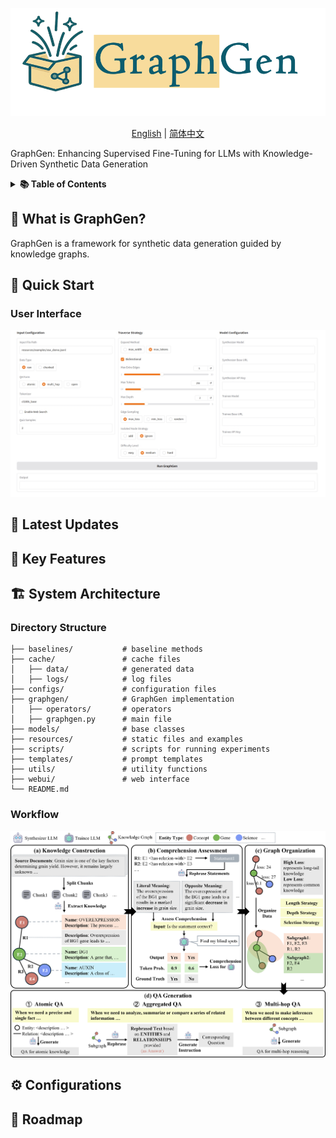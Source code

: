
<p align="center">
  <img src="resources/images/logo.png"/>
</p>

<p align="center">
  <a href="README.md">English</a> | <a href="README_zh.md">简体中文</a>
</p>

GraphGen: Enhancing Supervised Fine-Tuning for LLMs with Knowledge-Driven Synthetic Data Generation

<details>
<summary><b>📚 Table of Contents</b></summary>

- 📝 [What is GraphGen?](#-what-is-graphgen)
- 🚀 [Quick Start](#-quick-start)
- 📌 [Latest Updates](#-latest-updates)
- 🌟 [Key Features](#-key-features)
- 🏗️ [System Architecture](#-system-architecture)
- ⚙️ [Configurations](#-configurations)
- 📅 [Roadmap](#-roadmap)

</details>

## 📝 What is GraphGen?

GraphGen is a framework for synthetic data generation guided by knowledge graphs.

## 🚀 Quick Start

### User Interface
![ui](resources/images/interface.jpg)

## 📌 Latest Updates

## 🌟 Key Features

## 🏗️ System Architecture

### Directory Structure
```text
├── baselines/           # baseline methods
├── cache/               # cache files
│   ├── data/            # generated data
│   ├── logs/            # log files
├── configs/             # configuration files
├── graphgen/            # GraphGen implementation
│   ├── operators/       # operators
│   ├── graphgen.py      # main file
├── models/              # base classes
├── resources/           # static files and examples
├── scripts/             # scripts for running experiments
├── templates/           # prompt templates
├── utils/               # utility functions
├── webui/               # web interface
└── README.md
```


### Workflow
![workflow](resources/images/flow.png)

## ⚙️ Configurations

## 📅 Roadmap
